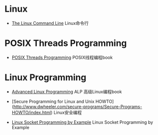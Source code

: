 Linux 
=====

* [The Linux Command Line](http://linuxcommand.org/tlcl.php) Linux命令行

POSIX Threads Programming
=========================

* [POSIX Threads Programming](https://computing.llnl.gov/tutorials/pthreads/) POSIX线程编程book

Linux Programming
=================

* [Advanced Linux Programming](http://www.makelinux.net/alp/) ALP 高级Linux编程book

* [Secure Programming for Linux and Unix HOWTO] (http://www.dwheeler.com/secure-programs/Secure-Programs-HOWTO/index.html) Linux安全编程

* [Linux Socket Programming by Example](http://alas.matf.bg.ac.rs/manuals/lspe/mode=1.html) Linux Socket Programming by Example

